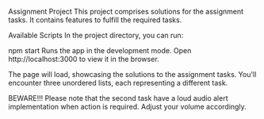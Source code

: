 Assignment Project
This project comprises solutions for the assignment tasks. It contains features to fulfill the required tasks.

Available Scripts
In the project directory, you can run:

npm start
Runs the app in the development mode.
Open http://localhost:3000 to view it in the browser.

The page will load, showcasing the solutions to the assignment tasks. You'll encounter three unordered lists, each representing a different task.

BEWARE!!!
Please note that the second task have a loud audio alert implementation when action is required. Adjust your volume accordingly.
